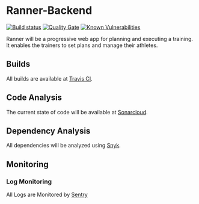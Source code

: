 # Ranner-Backend
[![Build status](https://api.travis-ci.org/Valor-mmm/Ranner-Backend.svg?branch=master)](https://travis-ci.org/Valor-mmm/Ranner-Backend) 
[![Quality Gate](https://sonarcloud.io/api/project_badges/measure?project=valor.ranner&metric=alert_status)](https://sonarcloud.io/dashboard/index/valor.ranner)
[![Known Vulnerabilities](https://snyk.io/test/github/Valor-mmm/Ranner-Backend/badge.svg)](https://snyk.io/test/github/Valor-mmm/Ranner-Backend)

Ranner will be a progressive web app for planning and executing a training.
It enables the trainers to set plans and manage their athletes.

## Builds
All builds are available at [Travis CI](https://travis-ci.org/Valor-mmm/Ranner-Backend).

## Code Analysis
The current state of code will be available at [Sonarcloud](https://sonarcloud.io/dashboard?id=valor.ranner).

## Dependency Analysis
All dependencies will be analyzed using [Snyk](https://snyk.io/test/github/Valor-mmm/Ranner-Backend).

## Monitoring
### Log Monitoring
All Logs are Monitored by [Sentry](https://sentry.io)
